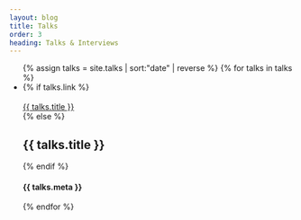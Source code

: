 ```yaml
---
layout: blog
title: Talks
order: 3
heading: Talks & Interviews
---
```


<ul class="c-blog">
  {% assign talks = site.talks | sort:"date" | reverse %}
  {% for talks in talks %}
  <li class="c-blog__item">
    {% if talks.link %}
    <div class="c-blog__title">
      <a class="c-blog__link" href="{{ talks.link }}" target="_blank">{{ talks.title }}<svg class="c-icon c-icon__link" width="32" height="32" viewBox="0 0 32 32" fill="none" xmlns="http://www.w3.org/2000/svg"><path d="M4 26C4 27.1046 4.89543 28 6 28H26C27.1046 28 28 27.1046 28 26V21.5C28 20.6716 27.3284 20 26.5 20C25.6716 20 25 20.6716 25 21.5V25H7V7H10.5C11.3284 7 12 6.32843 12 5.5C12 4.67157 11.3284 4 10.5 4H6C4.89543 4 4 4.89543 4 6V26Z"/><path d="M17.5 4C16.6716 4 16 4.67157 16 5.5C16 6.32843 16.6716 7 17.5 7H22.8788L12.0001 17.8787C11.4143 18.4645 11.4143 19.4142 12.0001 20C12.5859 20.5858 13.5356 20.5858 14.1214 20L25 9.12143V14.5C25 15.3284 25.6716 16 26.5 16C27.3284 16 28 15.3284 28 14.5V6C28 4.89543 27.1046 4 26 4H17.5Z"/></svg></a>
    </div>
    {% else %}
    <h2 class="c-blog__title--nolink">{{ talks.title }}</h2>
    {% endif %}
    <h4 class="c-blog__date">{{ talks.meta }}</h4>
  </li>
  {% endfor %}
</ul>
